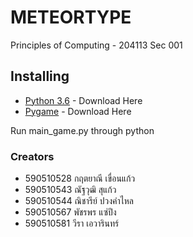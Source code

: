 # METEORTYPE
Principles of Computing - 204113 Sec 001
## Installing
* [Python 3.6](https://www.python.org/downloads/) - Download Here
* [Pygame](http://www.pygame.org/download.shtml) - Download Here

Run main_game.py through python
### Creators
* 590510528 กฤตยาณี เขื่อนแก้ว 
* 590510543 ณัฐวุฒิ สุแก้ว
* 590510544 ณิชารีย์ ปวงคำไหล
* 590510567 พัชรพร แซ่ปึง
* 590510581 วีรา เอวารินทร์ 

